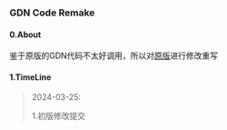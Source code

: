 ### GDN Code Remake

#### 0.About

鉴于原版的GDN代码不太好调用，所以对[原版](https://github.com/d-ailin/GDN)进行修改重写

#### 1.TimeLine

> 2024-03-25:
>
> 1.初版修改提交
